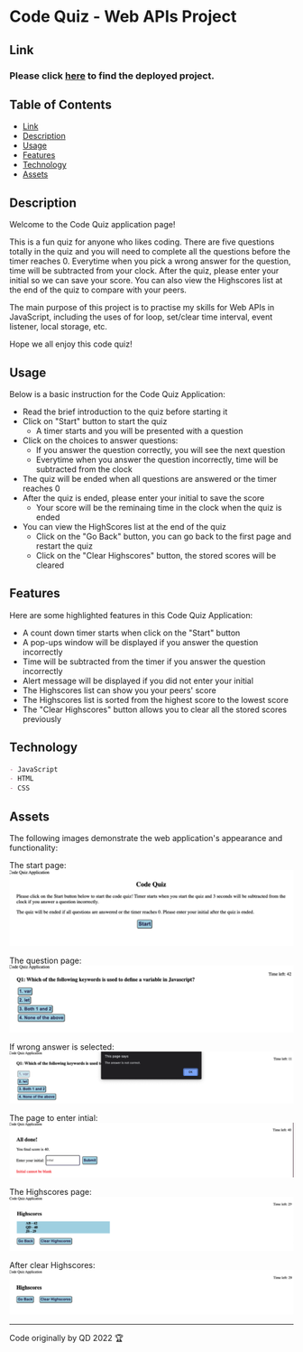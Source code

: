 # Code Quiz - Web APIs Project

## Link
### Please click [here](https://qd9069.github.io/) to find the deployed project.


## Table of Contents

- [Link](#link)
- [Description](#description)
- [Usage](#usage)
- [Features](#features)
- [Technology](#technology)
- [Assets](#assets)

## Description

Welcome to the Code Quiz application page!

This is a fun quiz for anyone who likes coding. There are five questions totally in the quiz and you will need to complete all the questions before the timer reaches 0. Everytime when you pick a wrong answer for the question, time will be subtracted from your clock. After the quiz, please enter your initial so we can save your score. You can also view the Highscores list at the end of the quiz to compare with your peers.

The main purpose of this project is to practise my skills for Web APIs in JavaScript, including the uses of for loop, set/clear time interval, event listener, local storage, etc.

Hope we all enjoy this code quiz! 


## Usage

Below is a basic instruction for the Code Quiz Application:
- Read the brief introduction to the quiz before starting it
- Click on "Start" button to start the quiz
    - A timer starts and you will be presented with a question
- Click on the choices to answer questions:
    - If you answer the question correctly, you will see the next question
    - Everytime when you answer the question incorrectly, time will be subtracted from the clock
- The quiz will be ended when all questions are answered or the timer reaches 0
- After the quiz is ended, please enter your initial to save the score
    - Your score will be the reminaing time in the clock when the quiz is ended
- You can view the HighScores list at the end of the quiz
    - Click on the "Go Back" button, you can go back to the first page and restart the quiz
    - Click on the "Clear Highscores" button, the stored scores will be cleared


## Features

Here are some highlighted features in this Code Quiz Application:
- A count down timer starts when click on the "Start" button
- A pop-ups window will be displayed if you answer the question incorrectly
- Time will be subtracted from the timer if you answer the question incorrectly
- Alert message will be displayed if you did not enter your initial
- The Highscores list can show you your peers' score
- The Highscores list is sorted from the highest score to the lowest score
- The "Clear Highscores" button allows you to clear all the stored scores previously


## Technology

 ```md
- JavaScript
- HTML
- CSS
```

## Assets

The following images demonstrate the web application's appearance and functionality:

The start page:
![image for Code Quiz start page](assets/images/code_quiz_start.png)

The question page:
![image for Code Quiz question](assets/images/code_quiz_question.png)

If wrong answer is selected:
![image for wrong answer](assets/images/code_quiz_wrong_answer.png)

The page to enter intial:
![image for the finish page](assets/images/code_quiz_all_done.png)

The Highscores page:
![image for Highscores list page](assets/images/code_quiz_highscores.png)

After clear Highscores:
![image for clear Highscores](assets/images/code_quiz_clear_highscores.png)

---
Code originally by QD 2022 🏆

